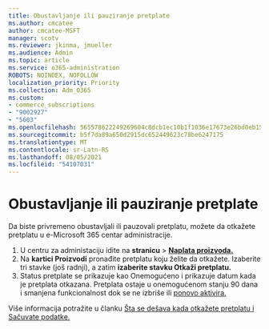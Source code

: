 ```yaml
---
title: Obustavljanje ili pauziranje pretplate
ms.author: cmcatee
author: cmcatee-MSFT
manager: scotv
ms.reviewer: jkinma, jmueller
ms.audience: Admin
ms.topic: article
ms.service: o365-administration
ROBOTS: NOINDEX, NOFOLLOW
localization_priority: Priority
ms.collection: Adm_O365
ms.custom:
- commerce_subscriptions
- "9002927"
- "5603"
ms.openlocfilehash: 565578622249269604c8dcb1ec10b1f1036e17673e26bd0eb15a38d323aa28bd
ms.sourcegitcommit: b5f7da89a650d2915dc652449623c78be6247175
ms.translationtype: MT
ms.contentlocale: sr-Latn-RS
ms.lasthandoff: 08/05/2021
ms.locfileid: "54107031"
---
```

# <a name="suspend-or-pause-a-subscription"></a>Obustavljanje ili pauziranje pretplate

Da biste privremeno obustavljali ili pauzovali pretplatu, možete da otkažete pretplatu u e-Microsoft 365 centar administracije.

1. U centru za administaciju idite na **stranicu**  >  **[Naplata proizvoda.](https://go.microsoft.com/fwlink/p/?linkid=842054)**
2. Na **kartici Proizvodi** pronađite pretplatu koju želite da otkažete. Izaberite tri stavke (još radnji), a zatim **izaberite stavku Otkaži pretplatu.**
3. Status pretplate se prikazuje  kao Onemogućeno i prikazuje datum kada je pretplata otkazana. Pretplata ostaje u onemogućenom stanju 90 dana i smanjena funkcionalnost dok se ne izbriše ili [ponovo aktivira.](/microsoft-365/commerce/subscriptions/reactivate-your-subscription)

Više informacija potražite u članku [Šta se dešava kada otkažete pretplatu i](/microsoft-365/commerce/subscriptions/cancel-your-subscription#what-happens-when-you-cancel-a-subscription) [Sačuvate podatke.](/microsoft-365/commerce/subscriptions/cancel-your-subscription#save-your-data)
